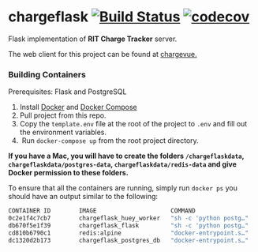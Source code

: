 # chargeflask [![Build Status](https://travis-ci.org/ritstudentgovernment/chargeflask.svg?branch=master)](https://travis-ci.org/ritstudentgovernment/chargeflask) [![codecov](https://codecov.io/gh/ritstudentgovernment/chargeflask/branch/master/graph/badge.svg)](https://codecov.io/gh/ritstudentgovernment/chargeflask) 



Flask implementation of **RIT Charge Tracker** server.

The web client for this project can be found at [chargevue.](https://github.com/ritstudentgovernment/chargevue)



### Building Containers

Prerequisites: Flask and PostgreSQL

1. Install [Docker](https://www.docker.com/) and [Docker Compose](https://docs.docker.com/compose/install/)
2. Pull project from this repo.
3. Copy the `template.env` file at the root of the project to `.env` and fill out the environment variables.
4.  Run `docker-compose up` from the root project directory. 


**If you have a Mac, you will have to create the folders `/chargeflaskdata`, `chargeflaskdata/postgres-data`, `chargeflaskdata/redis-data` and give Docker permission to these folders.**



To ensure that all the containers are running, simply run `docker ps` you should have an output similar to the following:

```bash
CONTAINER ID        IMAGE                     COMMAND                  CREATED             STATUS              PORTS                    NAMES
0c2e1f4c7cb7        chargeflask_huey_worker   "sh -c 'python postg…"   39 seconds ago      Up 38 seconds                                chargeflask_huey_worker_1
db670f5e1f39        chargeflask_flask         "sh -c 'python postg…"   25 hours ago        Up 38 seconds       0.0.0.0:5000->5000/tcp   chargeflask_flask_1
cd810b6790c1        redis:alpine              "docker-entrypoint.s…"   27 hours ago        Up About an hour    6379/tcp                 redis
dc1320d2b173        chargeflask_postgres_db   "docker-entrypoint.s…"   27 hours ago        Up About an hour    5432/tcp                 postgres
```



